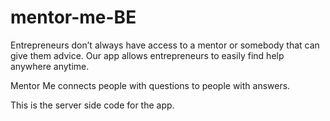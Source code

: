 # mentor-me-BE

Entrepreneurs don’t always have access to a mentor or somebody that can give them advice. Our app allows entrepreneurs to easily find help anywhere anytime.

Mentor Me connects people with questions to people with answers.

This is the server side code for the app.
